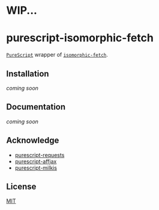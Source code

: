 # WIP...

# purescript-isomorphic-fetch

[`PureScript`](http://www.purescript.org/) wrapper of [`isomorphic-fetch`](https://github.com/matthew-andrews/isomorphic-fetch).

## Installation

_coming soon_

## Documentation

_coming soon_

## Acknowledge

* [purescript-requests](https://github.com/chrisdotcode/purescript-requests)
* [purescript-affjax](https://github.com/slamdata/purescript-affjax/)
* [purescript-milkis](https://github.com/justinwoo/purescript-milkis/)

## License

[MIT](./LICENSE)
